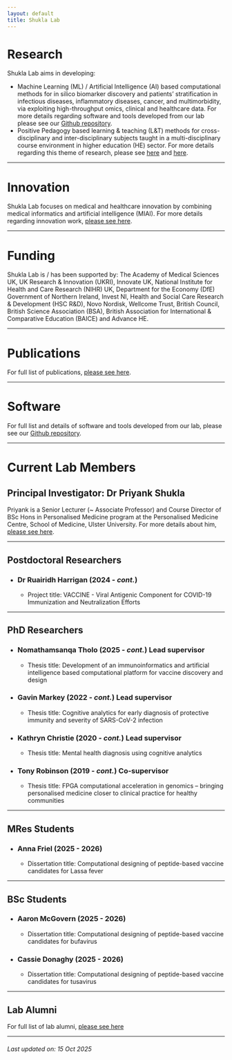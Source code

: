 ```yaml
---
layout: default
title: Shukla Lab
---
```


# Research
Shukla Lab aims in developing:
* Machine Learning (ML) / Artificial Intelligence (AI) based computational methods for in silico biomarker discovery and patients’ stratification in infectious diseases, inflammatory diseases, cancer, and multimorbidity, via exploiting high-throughput omics, clinical and healthcare data. For more details regarding software and tools developed from our lab please see our [Github repository](https://github.com/ShuklaLab).
* Positive Pedagogy based learning & teaching (L&T) methods for cross-disciplinary and inter-disciplinary subjects taught in a multi-disciplinary course environment in higher education (HE) sector. For more details regarding this theme of research, please see [here](https://www.advance-he.ac.uk/knowledge-hub/intervention-through-teaching-and-learning-practice-addressing-stress-and-anxiety) and [here](https://ciernetwork.wordpress.com/).

* * *

# Innovation
Shukla Lab focuses on medical and healthcare innovation by combining medical informatics and artificial intelligence (MIAI). For more details regarding innovation work, [please see here](https://miai.bio/).

* * *

# Funding
Shukla Lab is / has been supported by: The Academy of Medical Sciences UK, UK Research & Innovation (UKRI), Innovate UK, National Institute for Health and Care Research (NIHR) UK, Department for the Economy (DfE) Government of Northern Ireland, Invest NI, Health and Social Care Research & Development (HSC R&D), Novo Nordisk, Wellcome Trust, British Council, British Science Association (BSA), British Association for International & Comparative Education (BAICE) and Advance HE.

* * *

# Publications
For full list of publications, [please see here](https://pure.ulster.ac.uk/en/persons/priyank-shukla/publications/).

* * *

# Software
For full list and details of software and tools developed from our lab, please see our [Github repository](https://github.com/ShuklaLab).

* * *

# Current Lab Members

## Principal Investigator: Dr Priyank Shukla
Priyank is a Senior Lecturer (~ Associate Professor) and Course Director of BSc Hons in Personalised Medicine program at the Personalised Medicine Centre, School of Medicine, Ulster University. For more details about him, [please see here](https://pure.ulster.ac.uk/en/persons/priyank-shukla).

* * *

## Postdoctoral Researchers
- ### Dr Ruairidh Harrigan (2024 - _cont._)
  - Project title: VACCINE - Viral Antigenic Component for COVID-19 Immunization and Neutralization Efforts

* * *

## PhD Researchers
- ### Nomathamsanqa Tholo (2025 - _cont._) Lead supervisor
  - Thesis title: Development of an immunoinformatics and artificial intelligence based computational platform for vaccine discovery and design
- ### Gavin Markey (2022 - _cont._) Lead supervisor
  - Thesis title: Cognitive analytics for early diagnosis of protective immunity and severity of SARS-CoV-2 infection
- ### Kathryn Christie (2020 - _cont._) Lead supervisor
  - Thesis title: Mental health diagnosis using cognitive analytics
- ### Tony Robinson (2019 - _cont._) Co-supervisor
  - Thesis title: FPGA computational acceleration in genomics – bringing personalised medicine closer to clinical practice for healthy communities
    
* * *

## MRes Students
- ### Anna Friel (2025 - 2026)
  - Dissertation title: Computational designing of peptide-based vaccine candidates for Lassa fever
    
* * *

## BSc Students
- ### Aaron McGovern (2025 - 2026)
  - Dissertation title: Computational designing of peptide-based vaccine candidates for bufavirus
- ### Cassie Donaghy (2025 - 2026)
  - Dissertation title: Computational designing of peptide-based vaccine candidates for tusavirus
    
* * *

## Lab Alumni
For full list of lab alumni, [please see here](./lab_alumni.md)

* * *

###### _Last updated on: 15 Oct 2025_
